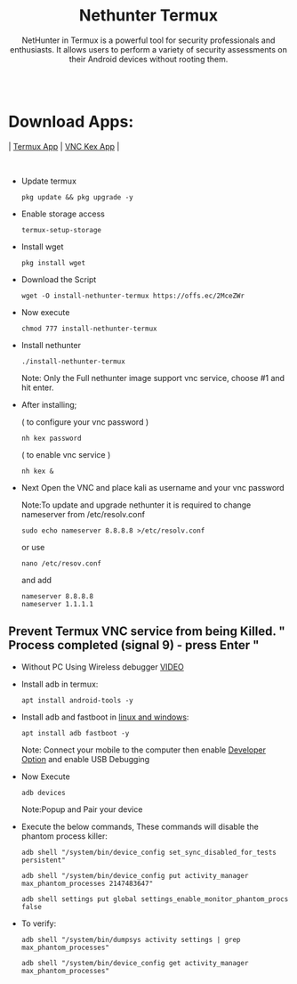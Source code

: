 # <h1 align="center"> Nethunter Termux </h1>
 
<p align="center">NetHunter in Termux is a powerful tool for security professionals and enthusiasts. It allows users to perform a variety of security assessments on their Android devices without rooting them.</p>

<br></br>
# Download Apps:
| [Termux App](https://github.com/xiv3r/Termux-Nethunter/releases/download/Apps/Termux_v0.119.1.apk) 
| [VNC Kex App](https://github.com/xiv3r/Termux-Nethunter/releases/download/Apps/offsec.nethunter.kex.apk)
|

<br>

- Update termux

      pkg update && pkg upgrade -y
   
- Enable storage access

      termux-setup-storage


- Install wget

      pkg install wget


- Download the Script

      wget -O install-nethunter-termux https://offs.ec/2MceZWr

  
- Now execute

      chmod 777 install-nethunter-termux


- Install nethunter

      ./install-nethunter-termux


  Note: Only the Full nethunter image support vnc service, choose #1 and hit enter.

- After installing;
      
   ( to configure your vnc password )

      nh kex password 
             
   ( to enable vnc service )

      nh kex &

- Next Open the VNC and place kali as username and your vnc password 


  Note:To update and upgrade nethunter it is required to change nameserver from /etc/resolv.conf

      sudo echo nameserver 8.8.8.8 >/etc/resolv.conf

  or use

      nano /etc/resov.conf
  and add

      nameserver 8.8.8.8
      nameserver 1.1.1.1
     
 ## Prevent Termux VNC service from being Killed. " Process completed (signal 9) - press Enter "


- Without PC Using Wireless debugger [VIDEO](https://www.youtube.com/watch?v=vK1Jx9ydi5c)


- Install adb in termux:

      apt install android-tools -y

- Install adb and fastboot in [linux and windows](https://developer.android.com/tools/adb#:~:text=To%20use%20adb%20with%20a,connect%20your%20device%20with%20USB.):

      apt install adb fastboot -y

  Note: Connect your mobile to the computer then enable [Developer Option](https://www.digitaltrends.com/mobile/how-to-get-developer-options-on-android/) and enable USB Debugging
  
- Now Execute

      adb devices

  Note:Popup and Pair your device  
- Execute the below commands, These commands will disable the phantom process killer:
  
      adb shell "/system/bin/device_config set_sync_disabled_for_tests persistent"

      adb shell "/system/bin/device_config put activity_manager max_phantom_processes 2147483647"
      
      adb shell settings put global settings_enable_monitor_phantom_procs false

- To verify:

      adb shell "/system/bin/dumpsys activity settings | grep max_phantom_processes"

      adb shell "/system/bin/device_config get activity_manager max_phantom_processes"
